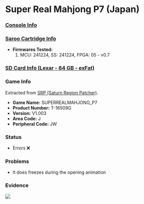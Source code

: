 # Super Real Mahjong P7 (Japan)

### [Console Info](../../../../Info/Consoles/VA13/README.md)

### [Saroo Cartridge Info](../../../../Info/Cartridges/GuangzhouSanStarOnlineShop/1.6/README.md)

- <b>Firmwares Tested:</b>
  1. MCU: 241224, SS: 241224, FPGA: 05 - v0.7

### [SD Card Info (Lexar - 64 GB - exFat)](../../../../Info/SdCards/Lexar/64GB/exfat/README.md)

### Game Info

Extracted from [SRP (Saturn Region Patcher)](https://segaxtreme.net/resources/saturn-region-patcher.81/download).

- <b>Game Name:</b> SUPERREALMAHJONG_P7
- <b>Product Number:</b> T-16509G
- <b>Version:</b> V1.003
- <b>Area Code:</b> J
- <b>Peripheral Code:</b> JW

### Status

- Errors :x:

### Problems

- It does freezes during the opening animation

### Evidence

[![](https://img.youtube.com/vi/pljxZB53Nvs/0.jpg)](https://www.youtube.com/watch?v=pljxZB53Nvs)
